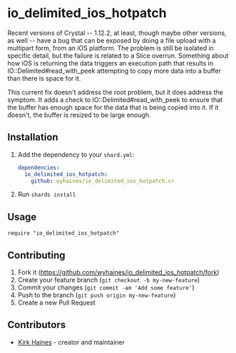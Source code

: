 # io_delimited_ios_hotpatch

Recent versions of Crystal -- 1.12.2, at least, though maybe other versions, as well -- have a bug that can be exposed by doing a file upload with a multipart form, from an iOS platform. The problem is still be isolated in specific detail, but the failure is related to a Slice overrun. Something about how iOS is returning the data triggers an execution path that results in IO::Delimited#read_with_peek attempting to copy more data into a buffer than there is space for it.

This current fix doesn't address the root problem, but it does address the symptom. It adds a check to IO::Delimited#read_with_peek to ensure that the buffer has enough space for the data that is being copied into it. If it doesn't, the buffer is resized to be large enough.

## Installation

1. Add the dependency to your `shard.yml`:

   ```yaml
   dependencies:
     io_delimited_ios_hotpatch:
       github: wyhaines/io_delimited_ios_hotpatch.cr
   ```

2. Run `shards install`

## Usage

```crystal
require "io_delimited_ios_hotpatch"
```

## Contributing

1. Fork it (<https://github.com/wyhaines/io_delimited_ios_hotpatch/fork>)
2. Create your feature branch (`git checkout -b my-new-feature`)
3. Commit your changes (`git commit -am 'Add some feature'`)
4. Push to the branch (`git push origin my-new-feature`)
5. Create a new Pull Request

## Contributors

- [Kirk Haines](https://github.com/wyhaines) - creator and maintainer
